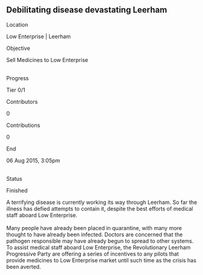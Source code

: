 ## Debilitating disease devastating Leerham

Location

Low Enterprise \| Leerham

Objective

Sell Medicines to Low Enterprise

\
Progress

Tier 0/1

Contributors

0

Contributions

0

End

06 Aug 2015, 3:05pm

\
Status

Finished

A terrifying disease is currently working its way through Leerham. So
far the illness has defied attempts to contain it, despite the best
efforts of medical staff aboard Low Enterprise.\
\
Many people have already been placed in quarantine, with many more
thought to have already been infected. Doctors are concerned that the
pathogen responsible may have already begun to spread to other systems.
To assist medical staff aboard Low Enterprise, the Revolutionary Leerham
Progressive Party are offering a series of incentives to any pilots that
provide medicines to Low Enterprise market until such time as the crisis
has been averted.
